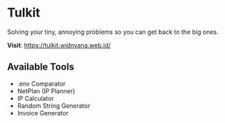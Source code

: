 # Tulkit

Solving your tiny, annoying problems so you can get back to the big ones.

**Visit**: https://tulkit.widnyana.web.id/

## Available Tools

- .env Comparator
- NetPlan (IP Planner)
- IP Calculator
- Random String Generator
- Invoice Generator
